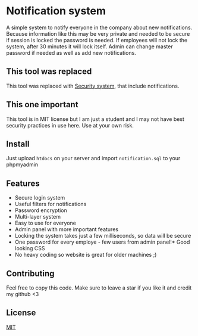 # Notification system
A simple system to notify everyone in the company about new notifications. Because information like this may be very private and needed to be secure if session is locked the password is needed. If employees will not lock the system, after 30 minutes it will lock itself. Admin can change master password if needed as well as add new notifications.

## This tool was replaced

This tool was replaced with [Security system](https://github.com/nibek1000/security-system), that include notifications.

## This one important

This tool is in MIT license but I am just a student and I may not have best security practices in use here. Use at your own risk.

## Install

Just upload `htdocs` on your server and import `notification.sql` to your phpmyadmin

## Features

* Secure login system
* Useful filters for notifications
* Password encryption
* Multi-layer system
* Easy to use for everyone
* Admin panel with more important features
* Locking the system takes just a few milliseconds, so data will be secure
* One password for every employe - few users from admin panel!* Good looking CSS
* No heavy coding so website is great for older machines ;)

## Contributing

Feel free to copy this code. Make sure to leave a star if you like it and credit my github <3

## License
[MIT](https://choosealicense.com/licenses/mit/)
